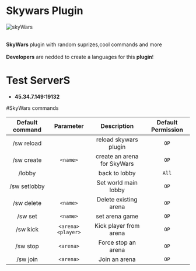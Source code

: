 Skywars Plugin
================
![skyWars](https://github.com/larryTheCoder/SkyWarsForPE/blob/master/images/skywars.jpg)

</br>**SkyWars** plugin with random suprizes,cool commands and more<br>
</br>**Developers** are nedded to create a languages for this **plugin**!<br>
# Test ServerS
- **45.34.7.149:19132**

#SkyWars commands

| Default command | Parameter | Description | Default Permission |
| :-----: | :-------: | :---------: | :-------: |
| /sw reload | | reload skywars plugin | `OP` |
| /sw create | `<name>` | create an arena for SkyWars | `OP` |
| /lobby | | back to lobby | `All` |
| /sw setlobby | | Set world main lobby | `OP` |
| /sw delete | `<name>` | Delete existing arena | `OP` |
| /sw set | `<name>` | set arena game | `OP`|
| /sw kick | `<arena> <player>`| Kick player from arena | `OP` |
| /sw stop | `<arena>` | Force stop an arena | `OP`|
| /sw join | `<arena>` | Join an arena| `OP` |

